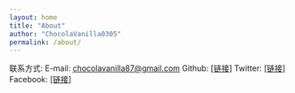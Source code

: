 ```yaml
---
layout: home
title: "About"
author: "ChocolaVanilla0305"
permalink: /about/
---
```


联系方式:
E-mail: chocolavanilla87@gmail.com
Github: [[链接]](https://github.com/ChocolaVanilla0305)
Twitter: [[链接]](https://twitter.com/xuegao435710131)
Facebook: [[链接]](https://www.facebook.com/JinHaoTong)